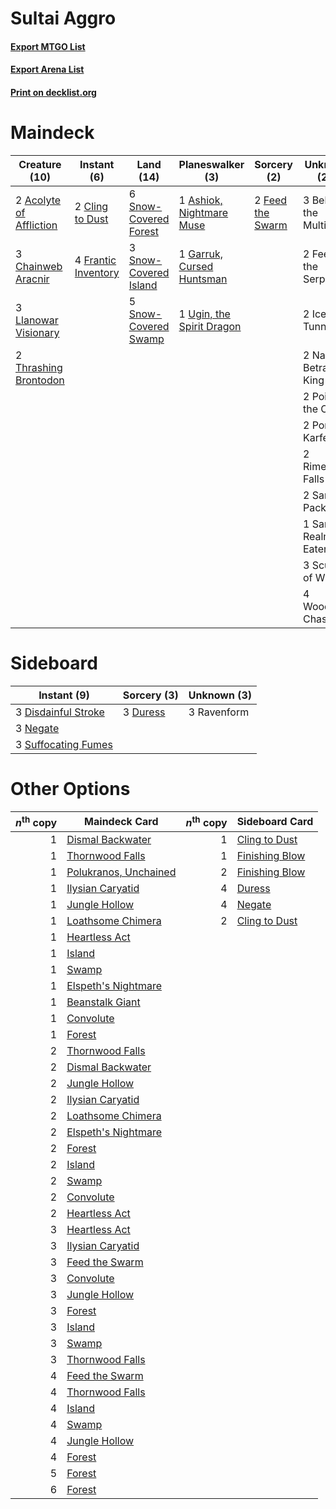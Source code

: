 # Sultai Aggro

#### [Export MTGO List](../collection/Sultai%20Aggro/Sultai%20Aggro.txt)
#### [Export Arena List](../collection/Sultai%20Aggro/Sultai%20Aggro_arena.txt)
#### [Print on decklist.org](http://decklist.org/?deckmain=2%09Acolyte%20of%20Affliction%0A1%09Ashiok,%20Nightmare%20Muse%0A3%09Behold%20the%20Multiverse%0A3%09Chainweb%20Aracnir%0A2%09Cling%20to%20Dust%0A2%09Feed%20the%20Serpent%0A2%09Feed%20the%20Swarm%0A4%09Frantic%20Inventory%0A1%09Garruk,%20Cursed%20Huntsman%0A2%09Ice%20Tunnel%0A3%09Llanowar%20Visionary%0A2%09Narfi,%20Betrayer%20King%0A2%09Poison%20the%20Cup%0A2%09Port%20of%20Karfell%0A2%09Rimewood%20Falls%0A2%09Sarulf's%20Packmate%0A1%09Sarulf,%20Realm%20Eater%0A3%09Sculptor%20of%20Winter%0A6%09Snow-Covered%20Forest%0A3%09Snow-Covered%20Island%0A5%09Snow-Covered%20Swamp%0A2%09Thrashing%20Brontodon%0A1%09Ugin,%20the%20Spirit%20Dragon%0A4%09Woodland%20Chasm&deckside=3%09Disdainful%20Stroke%0A3%09Duress%0A3%09Negate%0A3%09Ravenform%0A3%09Suffocating%20Fumes)
# Maindeck

|                                          Creature (10)                                           |                                         Instant (6)                                          |                                           Land (14)                                            |                                          Planeswalker (3)                                          |                                        Sorcery (2)                                        |     Unknown (25)      |
|--------------------------------------------------------------------------------------------------|----------------------------------------------------------------------------------------------|------------------------------------------------------------------------------------------------|----------------------------------------------------------------------------------------------------|-------------------------------------------------------------------------------------------|-----------------------|
|2 [Acolyte of Affliction](http://gatherer.wizards.com/Pages/Card/Details.aspx?multiverseid=476457)|2 [Cling to Dust](http://gatherer.wizards.com/Pages/Card/Details.aspx?multiverseid=476338)    |6 [Snow-Covered Forest](http://gatherer.wizards.com/Pages/Card/Details.aspx?multiverseid=121192)|1 [Ashiok, Nightmare Muse](http://gatherer.wizards.com/Pages/Card/Details.aspx?multiverseid=476459) |2 [Feed the Swarm](http://gatherer.wizards.com/Pages/Card/Details.aspx?multiverseid=491737)|3 Behold the Multiverse|
|3 [Chainweb Aracnir](http://gatherer.wizards.com/Pages/Card/Details.aspx?multiverseid=476418)     |4 [Frantic Inventory](http://gatherer.wizards.com/Pages/Card/Details.aspx?multiverseid=485373)|3 [Snow-Covered Island](http://gatherer.wizards.com/Pages/Card/Details.aspx?multiverseid=121130)|1 [Garruk, Cursed Huntsman](http://gatherer.wizards.com/Pages/Card/Details.aspx?multiverseid=473153)|                                                                                           |2 Feed the Serpent     |
|3 [Llanowar Visionary](http://gatherer.wizards.com/Pages/Card/Details.aspx?multiverseid=485516)   |                                                                                              |5 [Snow-Covered Swamp](http://gatherer.wizards.com/Pages/Card/Details.aspx?multiverseid=121256) |1 [Ugin, the Spirit Dragon](http://gatherer.wizards.com/Pages/Card/Details.aspx?multiverseid=391948)|                                                                                           |2 Ice Tunnel           |
|2 [Thrashing Brontodon](http://gatherer.wizards.com/Pages/Card/Details.aspx?multiverseid=456570)  |                                                                                              |                                                                                                |                                                                                                    |                                                                                           |2 Narfi, Betrayer King |
|                                                                                                  |                                                                                              |                                                                                                |                                                                                                    |                                                                                           |2 Poison the Cup       |
|                                                                                                  |                                                                                              |                                                                                                |                                                                                                    |                                                                                           |2 Port of Karfell      |
|                                                                                                  |                                                                                              |                                                                                                |                                                                                                    |                                                                                           |2 Rimewood Falls       |
|                                                                                                  |                                                                                              |                                                                                                |                                                                                                    |                                                                                           |2 Sarulf's Packmate    |
|                                                                                                  |                                                                                              |                                                                                                |                                                                                                    |                                                                                           |1 Sarulf, Realm Eater  |
|                                                                                                  |                                                                                              |                                                                                                |                                                                                                    |                                                                                           |3 Sculptor of Winter   |
|                                                                                                  |                                                                                              |                                                                                                |                                                                                                    |                                                                                           |4 Woodland Chasm       |


# Sideboard

|                                         Instant (9)                                          |                                   Sorcery (3)                                    |Unknown (3)|
|----------------------------------------------------------------------------------------------|----------------------------------------------------------------------------------|-----------|
|3 [Disdainful Stroke](http://gatherer.wizards.com/Pages/Card/Details.aspx?multiverseid=420705)|3 [Duress](http://gatherer.wizards.com/Pages/Card/Details.aspx?multiverseid=14557)|3 Ravenform|
|3 [Negate](http://gatherer.wizards.com/Pages/Card/Details.aspx?multiverseid=423707)           |                                                                                  |           |
|3 [Suffocating Fumes](http://gatherer.wizards.com/Pages/Card/Details.aspx?multiverseid=479620)|                                                                                  |           |


# Other Options

|*n*<sup>th</sup> copy|                                         Maindeck Card                                          |*n*<sup>th</sup> copy|                                     Sideboard Card                                      |
|--------------------:|------------------------------------------------------------------------------------------------|--------------------:|-----------------------------------------------------------------------------------------|
|                    1|[Dismal Backwater](http://gatherer.wizards.com/Pages/Card/Details.aspx?multiverseid=420908)     |                    1|[Cling to Dust](http://gatherer.wizards.com/Pages/Card/Details.aspx?multiverseid=476338) |
|                    1|[Thornwood Falls](http://gatherer.wizards.com/Pages/Card/Details.aspx?multiverseid=405420)      |                    1|[Finishing Blow](http://gatherer.wizards.com/Pages/Card/Details.aspx?multiverseid=485422)|
|                    1|[Polukranos, Unchained](http://gatherer.wizards.com/Pages/Card/Details.aspx?multiverseid=476475)|                    2|[Finishing Blow](http://gatherer.wizards.com/Pages/Card/Details.aspx?multiverseid=485422)|
|                    1|[Ilysian Caryatid](http://gatherer.wizards.com/Pages/Card/Details.aspx?multiverseid=476425)     |                    4|[Duress](http://gatherer.wizards.com/Pages/Card/Details.aspx?multiverseid=14557)         |
|                    1|[Jungle Hollow](http://gatherer.wizards.com/Pages/Card/Details.aspx?multiverseid=405273)        |                    4|[Negate](http://gatherer.wizards.com/Pages/Card/Details.aspx?multiverseid=423707)        |
|                    1|[Loathsome Chimera](http://gatherer.wizards.com/Pages/Card/Details.aspx?multiverseid=476428)    |                    2|[Cling to Dust](http://gatherer.wizards.com/Pages/Card/Details.aspx?multiverseid=476338) |
|                    1|[Heartless Act](http://gatherer.wizards.com/Pages/Card/Details.aspx?multiverseid=479611)        |                     |                                                                                         |
|                    1|[Island](http://gatherer.wizards.com/Pages/Card/Details.aspx?multiverseid=439857)               |                     |                                                                                         |
|                    1|[Swamp](http://gatherer.wizards.com/Pages/Card/Details.aspx?multiverseid=439858)                |                     |                                                                                         |
|                    1|[Elspeth's Nightmare](http://gatherer.wizards.com/Pages/Card/Details.aspx?multiverseid=476342)  |                     |                                                                                         |
|                    1|[Beanstalk Giant](http://gatherer.wizards.com/Pages/Card/Details.aspx?multiverseid=473111)      |                     |                                                                                         |
|                    1|[Convolute](http://gatherer.wizards.com/Pages/Card/Details.aspx?multiverseid=414345)            |                     |                                                                                         |
|                    1|[Forest](http://gatherer.wizards.com/Pages/Card/Details.aspx?multiverseid=439860)               |                     |                                                                                         |
|                    2|[Thornwood Falls](http://gatherer.wizards.com/Pages/Card/Details.aspx?multiverseid=405420)      |                     |                                                                                         |
|                    2|[Dismal Backwater](http://gatherer.wizards.com/Pages/Card/Details.aspx?multiverseid=420908)     |                     |                                                                                         |
|                    2|[Jungle Hollow](http://gatherer.wizards.com/Pages/Card/Details.aspx?multiverseid=405273)        |                     |                                                                                         |
|                    2|[Ilysian Caryatid](http://gatherer.wizards.com/Pages/Card/Details.aspx?multiverseid=476425)     |                     |                                                                                         |
|                    2|[Loathsome Chimera](http://gatherer.wizards.com/Pages/Card/Details.aspx?multiverseid=476428)    |                     |                                                                                         |
|                    2|[Elspeth's Nightmare](http://gatherer.wizards.com/Pages/Card/Details.aspx?multiverseid=476342)  |                     |                                                                                         |
|                    2|[Forest](http://gatherer.wizards.com/Pages/Card/Details.aspx?multiverseid=439860)               |                     |                                                                                         |
|                    2|[Island](http://gatherer.wizards.com/Pages/Card/Details.aspx?multiverseid=439857)               |                     |                                                                                         |
|                    2|[Swamp](http://gatherer.wizards.com/Pages/Card/Details.aspx?multiverseid=439858)                |                     |                                                                                         |
|                    2|[Convolute](http://gatherer.wizards.com/Pages/Card/Details.aspx?multiverseid=414345)            |                     |                                                                                         |
|                    2|[Heartless Act](http://gatherer.wizards.com/Pages/Card/Details.aspx?multiverseid=479611)        |                     |                                                                                         |
|                    3|[Heartless Act](http://gatherer.wizards.com/Pages/Card/Details.aspx?multiverseid=479611)        |                     |                                                                                         |
|                    3|[Ilysian Caryatid](http://gatherer.wizards.com/Pages/Card/Details.aspx?multiverseid=476425)     |                     |                                                                                         |
|                    3|[Feed the Swarm](http://gatherer.wizards.com/Pages/Card/Details.aspx?multiverseid=491737)       |                     |                                                                                         |
|                    3|[Convolute](http://gatherer.wizards.com/Pages/Card/Details.aspx?multiverseid=414345)            |                     |                                                                                         |
|                    3|[Jungle Hollow](http://gatherer.wizards.com/Pages/Card/Details.aspx?multiverseid=405273)        |                     |                                                                                         |
|                    3|[Forest](http://gatherer.wizards.com/Pages/Card/Details.aspx?multiverseid=439860)               |                     |                                                                                         |
|                    3|[Island](http://gatherer.wizards.com/Pages/Card/Details.aspx?multiverseid=439857)               |                     |                                                                                         |
|                    3|[Swamp](http://gatherer.wizards.com/Pages/Card/Details.aspx?multiverseid=439858)                |                     |                                                                                         |
|                    3|[Thornwood Falls](http://gatherer.wizards.com/Pages/Card/Details.aspx?multiverseid=405420)      |                     |                                                                                         |
|                    4|[Feed the Swarm](http://gatherer.wizards.com/Pages/Card/Details.aspx?multiverseid=491737)       |                     |                                                                                         |
|                    4|[Thornwood Falls](http://gatherer.wizards.com/Pages/Card/Details.aspx?multiverseid=405420)      |                     |                                                                                         |
|                    4|[Island](http://gatherer.wizards.com/Pages/Card/Details.aspx?multiverseid=439857)               |                     |                                                                                         |
|                    4|[Swamp](http://gatherer.wizards.com/Pages/Card/Details.aspx?multiverseid=439858)                |                     |                                                                                         |
|                    4|[Jungle Hollow](http://gatherer.wizards.com/Pages/Card/Details.aspx?multiverseid=405273)        |                     |                                                                                         |
|                    4|[Forest](http://gatherer.wizards.com/Pages/Card/Details.aspx?multiverseid=439860)               |                     |                                                                                         |
|                    5|[Forest](http://gatherer.wizards.com/Pages/Card/Details.aspx?multiverseid=439860)               |                     |                                                                                         |
|                    6|[Forest](http://gatherer.wizards.com/Pages/Card/Details.aspx?multiverseid=439860)               |                     |                                                                                         |

